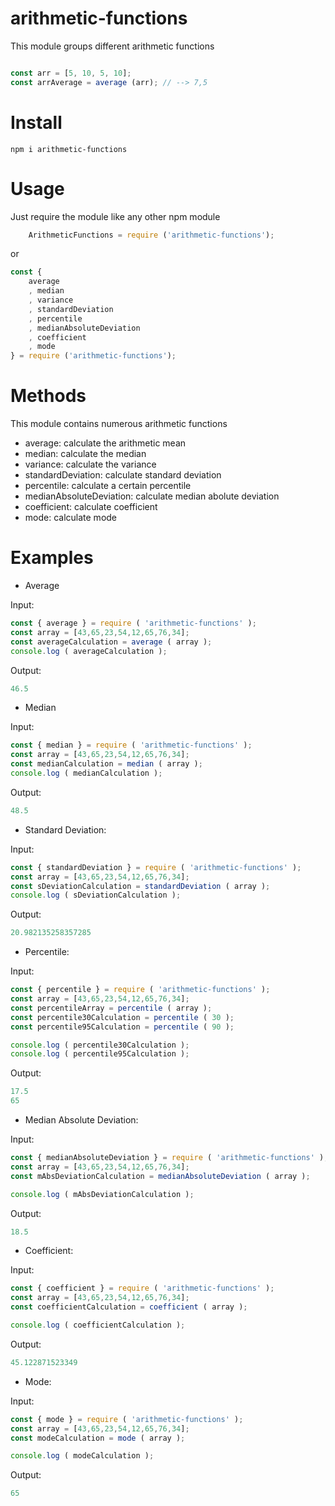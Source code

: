# arithmetic-functions

This module groups different arithmetic functions
```js

const arr = [5, 10, 5, 10];
const arrAverage = average (arr); // --> 7,5

```
# Install
```
npm i arithmetic-functions
```

# Usage


Just require the module like any other npm module 
```js
    ArithmeticFunctions = require ('arithmetic-functions');
```
or
```js
const {
    average
    , median
    , variance
    , standardDeviation
    , percentile
    , medianAbsoluteDeviation
    , coefficient
    , mode 
} = require ('arithmetic-functions');
```

# Methods

This module contains numerous arithmetic functions

* average: calculate the arithmetic mean
* median: calculate the median
* variance: calculate the variance
* standardDeviation: calculate standard deviation
* percentile: calculate a certain percentile
* medianAbsoluteDeviation: calculate median abolute deviation
* coefficient: calculate coefficient
* mode: calculate mode

# Examples
* Average

Input:
```js
const { average } = require ( 'arithmetic-functions' );
const array = [43,65,23,54,12,65,76,34];
const averageCalculation = average ( array );
console.log ( averageCalculation );

```
Output:
```js
46.5
```
* Median

Input:
```js
const { median } = require ( 'arithmetic-functions' );
const array = [43,65,23,54,12,65,76,34];
const medianCalculation = median ( array );
console.log ( medianCalculation );

```
Output:
```js
48.5
```
* Standard Deviation:

Input:
```js
const { standardDeviation } = require ( 'arithmetic-functions' );
const array = [43,65,23,54,12,65,76,34];
const sDeviationCalculation = standardDeviation ( array );
console.log ( sDeviationCalculation );

```
Output:
```js
20.982135258357285
```
* Percentile:

Input:
```js
const { percentile } = require ( 'arithmetic-functions' );
const array = [43,65,23,54,12,65,76,34];
const percentileArray = percentile ( array );
const percentile30Calculation = percentile ( 30 );
const percentile95Calculation = percentile ( 90 );

console.log ( percentile30Calculation );
console.log ( percentile95Calculation );

```
Output:
```js
17.5
65
```
* Median Absolute Deviation:

Input:
```js
const { medianAbsoluteDeviation } = require ( 'arithmetic-functions' );
const array = [43,65,23,54,12,65,76,34];
const mAbsDeviationCalculation = medianAbsoluteDeviation ( array );

console.log ( mAbsDeviationCalculation );

```
Output:
```js
18.5
```
* Coefficient:

Input:
```js
const { coefficient } = require ( 'arithmetic-functions' );
const array = [43,65,23,54,12,65,76,34];
const coefficientCalculation = coefficient ( array );

console.log ( coefficientCalculation );

```
Output:
```js
45.122871523349
```
* Mode:

Input:
```js
const { mode } = require ( 'arithmetic-functions' );
const array = [43,65,23,54,12,65,76,34];
const modeCalculation = mode ( array );

console.log ( modeCalculation );

```
Output:
```js
65
```